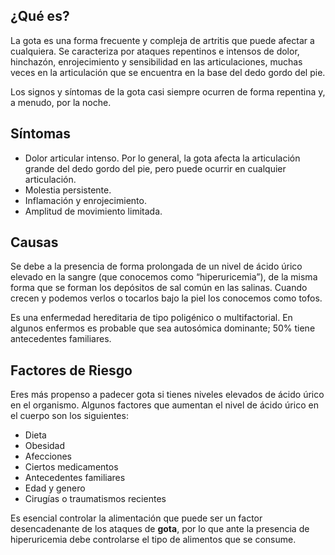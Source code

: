 ﻿## ¿Qué es?

La gota es una forma frecuente y compleja de artritis que puede afectar a cualquiera. Se caracteriza por ataques repentinos e intensos de dolor, hinchazón, enrojecimiento y sensibilidad en las articulaciones, muchas veces en la articulación que se encuentra en la base del dedo gordo del pie.

Los signos y síntomas de la gota casi siempre ocurren de forma repentina y, a menudo, por la noche. 
## Síntomas
-	Dolor articular intenso. Por lo general, la gota afecta la articulación grande del dedo gordo del pie, pero puede ocurrir en cualquier articulación. 
-	Molestia persistente.
-	Inflamación y enrojecimiento.
-	Amplitud de movimiento limitada.

## Causas

Se debe a la presencia de forma prolongada de un nivel de ácido úrico elevado en la sangre (que conocemos como “hiperuricemia”), de la misma forma que se forman los depósitos de sal común en las salinas. Cuando crecen y podemos verlos o tocarlos bajo la piel los conocemos como tofos.

Es una enfermedad hereditaria de tipo poligénico o multifactorial. En algunos enfermos es probable que sea autosómica dominante; 50% tiene antecedentes familiares.

## Factores de Riesgo
Eres más propenso a padecer gota si tienes niveles elevados de ácido úrico en el organismo. Algunos factores que aumentan el nivel de ácido úrico en el cuerpo son los siguientes:
-	Dieta
-	Obesidad
-	Afecciones
-	Ciertos medicamentos
-	Antecedentes familiares
-	Edad y genero
-	Cirugías o traumatismos recientes 

Es esencial controlar  la alimentación que puede ser un factor desencadenante de los ataques de **gota**, por lo que ante la presencia de hiperuricemia debe controlarse el tipo de alimentos que se consume.

